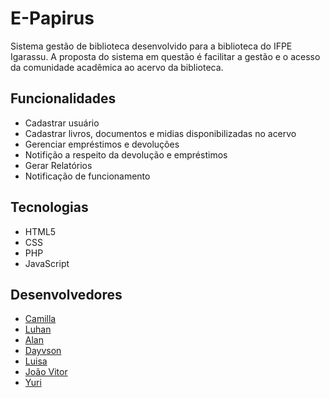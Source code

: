 # E-Papirus
Sistema gestão de biblioteca desenvolvido para a biblioteca do IFPE Igarassu. A proposta do sistema em questão é facilitar a gestão e o acesso da comunidade acadêmica ao acervo da biblioteca.


## Funcionalidades

* Cadastrar usuário
* Cadastrar livros, documentos e midias disponibilizadas no acervo
* Gerenciar empréstimos e devoluções
* Notifição a respeito da devolução e empréstimos
* Gerar Relatórios
* Notificação de funcionamento

## Tecnologias 

* HTML5
* CSS 
* PHP
* JavaScript

## Desenvolvedores

 * [Camilla](https://github.com/cabarros3)
 * [Luhan](https://github.com/luhanfelipe)
 * [Alan](https://github.com/alan-santosBS)
 * [Dayvson](https://github.com/Devs097518)
 * [Luisa](https://github.com/luisavmf0)
 * [João Vitor](https://github.com/vitorcorreiia)
 * [Yuri](https://github.com/yuriceleste)
